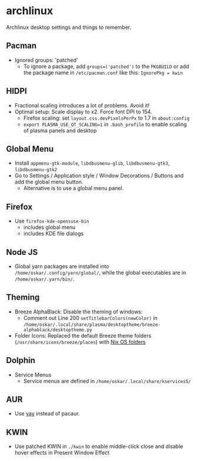 # archlinux

Archlinux desktop settings and things to remember.

## Pacman

- Ignored groups: 'patched'
  - To ignore a package, add `groups=('patched')` to the `PKGBUILD` or add the package name in `/etc/pacman.conf` like this: `IgnorePkg = kwin`

## HIDPI

- Fractional scaling introduces a lot of problems. Avoid it!
- Optimal setup: Scale display to x2. Force font DPI to 154.
  - Firefox scaling: set `layout.css.devPixelsPerPx` to 1.7 in `about:config`
  - `export PLASMA_USE_QT_SCALING=1` in `.bash_profile` to enable scaling of plasma panels and desktop

## Global Menu

- Install `appmenu-gtk-module`, `libdbusmenu-glib`, `libdbusmenu-gtk3`, `libdbusmenu-gtk2`
- Go to Settings / Application style / Window Decorations / Buttons and add the global menu button.
  - Alternative is to use a global menu panel.

## Firefox

- Use `firefox-kde-opensuse-bin`
  - includes global menu
  - includes KDE file dialogs

## Node JS

- Global yarn packages are installed into `/home/oskar/.config/yarn/global/`, while the global executables are in `/home/oskar/.yarn/bin/`.

## Theming

- Breeze AlphaBlack: Disable the theming of windows:
  - Comment out Line 200 `setTitlebarColors(newColor)` in `/home/oskar/.local/share/plasma/desktoptheme/breeze-alphablack/desktoptheme.py`
- Folder Icons: Replaced the default Breeze theme folders (`/usr/share/icons/breeze/places`) with [Nix OS folders](https://www.opendesktop.org/p/1228310/)

## Dolphin

- Service Menus
  - Service menus are defined in `/home/oskar/.local/share/kservices5/`

## AUR

- Use [yay](https://github.com/Jguer/yay) instead of pacaur.

## KWIN

- Use patched KWIN in `./kwin` to enable middle-click close and disable hover effects in Present Window Effect
